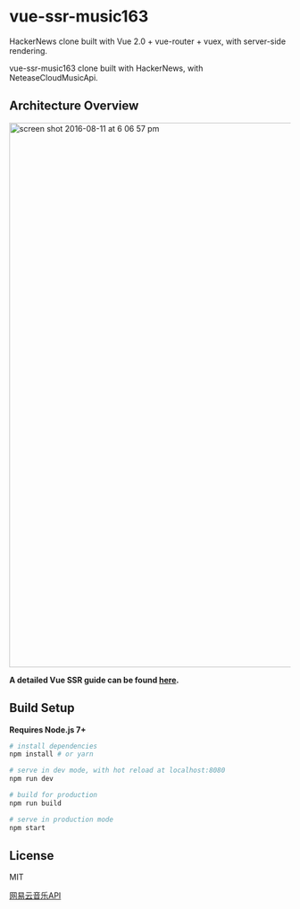 # vue-ssr-music163

HackerNews clone built with Vue 2.0 + vue-router + vuex, with server-side rendering.

vue-ssr-music163 clone built with HackerNews, with NeteaseCloudMusicApi.


## Architecture Overview

<img width="973" alt="screen shot 2016-08-11 at 6 06 57 pm" src="https://cloud.githubusercontent.com/assets/499550/17607895/786a415a-5fee-11e6-9c11-45a2cfdf085c.png">

**A detailed Vue SSR guide can be found [here](https://ssr.vuejs.org).**

## Build Setup

**Requires Node.js 7+**

``` bash
# install dependencies
npm install # or yarn

# serve in dev mode, with hot reload at localhost:8080
npm run dev

# build for production
npm run build

# serve in production mode
npm start
```

## License

MIT

[网易云音乐API](https://binaryify.github.io/NeteaseCloudMusicApi/#/)
